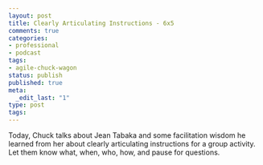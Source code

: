 ```yaml
---
layout: post
title: Clearly Articulating Instructions - 6x5
comments: true
categories:
- professional
- podcast
tags:
- agile-chuck-wagon
status: publish
published: true
meta:
  _edit_last: "1"
type: post
tags:
---
```

<p>Today, Chuck talks about Jean Tabaka and some facilitation wisdom he learned from her about clearly articulating instructions for a group activity. Let them know what, when, who, how, and pause for questions.</p>